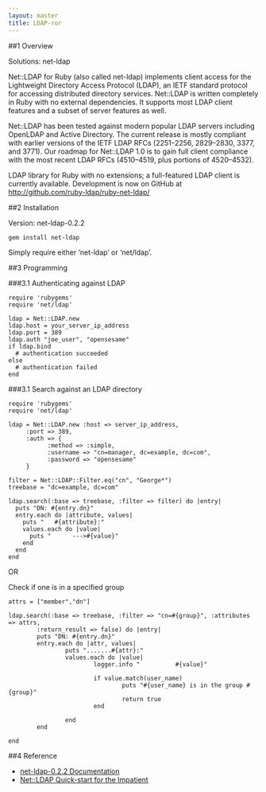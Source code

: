 ```yaml
---
layout: master
title: LDAP-ror
---
```


##1 Overview

Solutions: net-ldap  

Net::LDAP for Ruby (also called net-ldap) implements client access for the Lightweight Directory Access Protocol (LDAP), an IETF standard protocol for accessing distributed directory services. Net::LDAP is written completely in Ruby with no external dependencies. It supports most LDAP client features and a subset of server features as well.

Net::LDAP has been tested against modern popular LDAP servers including OpenLDAP and Active Directory. The current release is mostly compliant with earlier versions of the IETF LDAP RFCs (2251–2256, 2829–2830, 3377, and 3771). Our roadmap for Net::LDAP 1.0 is to gain full client compliance with the most recent LDAP RFCs (4510–4519, plus portions of 4520–4532).

LDAP library for Ruby with no extensions; a full-featured LDAP client is currently available. Development is now on GitHub at http://github.com/ruby-ldap/ruby-net-ldap/

##2 Installation

Version: net-ldap-0.2.2

    gem install net-ldap

Simply require either ‘net-ldap’ or ‘net/ldap’.

##3 Programming

###3.1 Authenticating against LDAP

    require 'rubygems'
    require 'net/ldap'
    
    ldap = Net::LDAP.new
    ldap.host = your_server_ip_address
    ldap.port = 389
    ldap.auth "joe_user", "opensesame"
    if ldap.bind
      # authentication succeeded
    else
      # authentication failed
    end

###3.1 Search against an LDAP directory

    require 'rubygems'
    require 'net/ldap'
    
    ldap = Net::LDAP.new :host => server_ip_address,
         :port => 389,
         :auth => {
               :method => :simple,
               :username => "cn=manager, dc=example, dc=com",
               :password => "opensesame"
         }
    
    filter = Net::LDAP::Filter.eq("cn", "George*")
    treebase = "dc=example, dc=com"
    
    ldap.search(:base => treebase, :filter => filter) do |entry|
      puts "DN: #{entry.dn}"
      entry.each do |attribute, values|
        puts "   #{attribute}:"
        values.each do |value|
          puts "      --->#{value}"
        end
      end
    end

OR

Check if one is in a specified group

    attrs = ["member","dn"]
    
    ldap.search(:base => treebase, :filter => "cn=#{group}", :attributes => attrs,
            :return_result => false) do |entry|
            puts "DN: #{entry.dn}"
            entry.each do |attr, values|
                    puts ".......#{attr}:"
                    values.each do |value|
                            logger.info "          #{value}"

                            if value.match(user_name)
                                    puts "#{user_name} is in the group #{group}"
                                    return true
                            end

                    end
            end

    end

##4 Reference

* [net-ldap-0.2.2 Documentation](http://net-ldap.rubyforge.org/)
* [Net::LDAP Quick-start for the Impatient](http://net-ldap.rubyforge.org/Net/LDAP.html#method-c-new)
